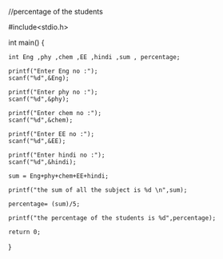 //percentage of the students

#include<stdio.h>

int main() {

    int Eng ,phy ,chem ,EE ,hindi ,sum , percentage;

    printf("Enter Eng no :");
    scanf("%d",&Eng);

    printf("Enter phy no :");
    scanf("%d",&phy);

    printf("Enter chem no :");
    scanf("%d",&chem);

    printf("Enter EE no :");
    scanf("%d",&EE);

    printf("Enter hindi no :");
    scanf("%d",&hindi);

    sum = Eng+phy+chem+EE+hindi;

    printf("the sum of all the subject is %d \n",sum);

    percentage= (sum)/5;

    printf("the percentage of the students is %d",percentage);

    return 0;
}
